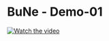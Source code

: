 # BuNe - Demo-01




[![Watch the video](https://i.imgur.com/vKb2F1B.png)](https://yusufbasol.blogspot.com/2019/03/demo.html)
